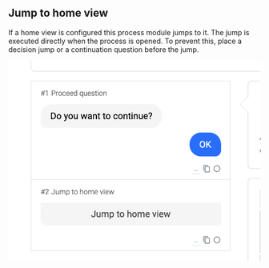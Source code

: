 ## Jump to home view

If a home view is configured this process module jumps to it. The jump is executed directly when the process is opened. To prevent this, place a decision jump or a continuation question before the jump.

![advent_calendar_door_demo](router_push.png)
